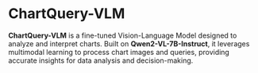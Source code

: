 # ChartQuery-VLM
**ChartQuery-VLM** is a fine-tuned Vision-Language Model designed to analyze and interpret charts. Built on **Qwen2-VL-7B-Instruct**, it leverages multimodal learning to process chart images and queries, providing accurate insights for data analysis and decision-making.
